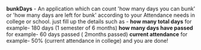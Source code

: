 **bunkDays** - An application which can count 'how many days you can bunk' or 'how many days are left for bunk' according to your Attendance needs in college or school.
just fill up the details such as - 
**how many total days** for example- 180 days (1 semester of 6 months)
**how many days have passed** for example- 60 days passed ( 2months passed)
**current attendance** for example- 50% (current attendance in college)
and you are done!

